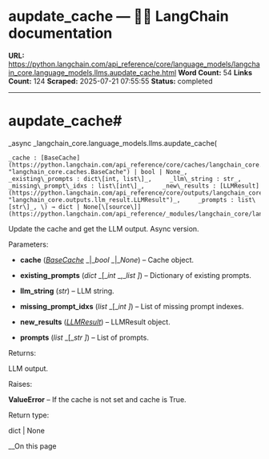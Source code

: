 # aupdate_cache — 🦜🔗 LangChain  documentation

**URL:** https://python.langchain.com/api_reference/core/language_models/langchain_core.language_models.llms.aupdate_cache.html
**Word Count:** 54
**Links Count:** 124
**Scraped:** 2025-07-21 07:55:55
**Status:** completed

---

# aupdate\_cache\#

_async _langchain\_core.language\_models.llms.aupdate\_cache\(

    _cache : [BaseCache](https://python.langchain.com/api_reference/core/caches/langchain_core.caches.BaseCache.html#langchain_core.caches.BaseCache "langchain_core.caches.BaseCache") | bool | None_,     _existing\_prompts : dict\[int, list\]_,     _llm\_string : str_,     _missing\_prompt\_idxs : list\[int\]_,     _new\_results : [LLMResult](https://python.langchain.com/api_reference/core/outputs/langchain_core.outputs.llm_result.LLMResult.html#langchain_core.outputs.llm_result.LLMResult "langchain_core.outputs.llm_result.LLMResult")_,     _prompts : list\[str\]_, \) → dict | None[\[source\]](https://python.langchain.com/api_reference/_modules/langchain_core/language_models/llms.html#aupdate_cache)\#     

Update the cache and get the LLM output. Async version.

Parameters:     

  * **cache** \([_BaseCache_](https://python.langchain.com/api_reference/core/caches/langchain_core.caches.BaseCache.html#langchain_core.caches.BaseCache "langchain_core.caches.BaseCache") _|__bool_ _|__None_\) – Cache object.

  * **existing\_prompts** \(_dict_ _\[__int_ _,__list_ _\]_\) – Dictionary of existing prompts.

  * **llm\_string** \(_str_\) – LLM string.

  * **missing\_prompt\_idxs** \(_list_ _\[__int_ _\]_\) – List of missing prompt indexes.

  * **new\_results** \([_LLMResult_](https://python.langchain.com/api_reference/core/outputs/langchain_core.outputs.llm_result.LLMResult.html#langchain_core.outputs.llm_result.LLMResult "langchain_core.outputs.llm_result.LLMResult")\) – LLMResult object.

  * **prompts** \(_list_ _\[__str_ _\]_\) – List of prompts.

Returns:     

LLM output.

Raises:     

**ValueError** – If the cache is not set and cache is True.

Return type:     

dict | None

__On this page